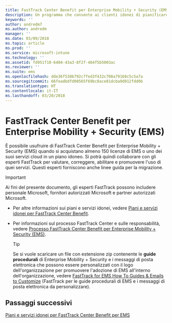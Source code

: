 ```yaml
---
title: FastTrack Center Benefit per Enterprise Mobility + Security (EMS)
description: Un programma che consente ai clienti idonei di pianificare e distribuire Intune e Azure Active Directory Premium
keywords: ''
author: andredm7
ms.author: andredm
manager: ''
ms.date: 03/09/2018
ms.topic: article
ms.prod: ''
ms.service: microsoft-intune
ms.technology: ''
ms.assetid: fd951f10-6404-43a3-8f2f-464f5b5003ac
ms.reviewer: ''
ms.suite: ems
ms.openlocfilehash: dde36f538b792c7fed3f432c708a79168c5c5a7a
ms.sourcegitcommit: 66feadbdfd08565f69bc8ace81dcba9d012fdd0b
ms.translationtype: HT
ms.contentlocale: it-IT
ms.lasthandoff: 03/20/2018
---
```

# <a name="fasttrack-center-benefit-for-enterprise-mobility--security-ems"></a>FastTrack Center Benefit per Enterprise Mobility + Security (EMS)

È possibile usufruire di FastTrack Center Benefit per Enterprise Mobility + Security (EMS) quando si acquistano almeno 150 licenze di EMS o uno dei suoi servizi cloud in un piano idoneo. Si potrà quindi collaborare con gli esperti FastTrack per valutare, correggere, abilitare e promuovere l'uso di quei servizi. Questi esperti forniscono anche linee guida per la migrazione.

> [!IMPORTANT]
> Ai fini del presente documento, gli esperti FastTrack possono includere personale Microsoft, fornitori autorizzati Microsoft e partner autorizzati Microsoft.

- Per altre informazioni sui piani e servizi idonei, vedere [Piani e servizi idonei per FastTrack Center Benefit](fasttrack-center-benefit-for-enterprise-mobility-suite-ems.md).

- Per informazioni sul processo FastTrack Center e sulle responsabilità, vedere [Processo FastTrack Center Benefit per Enterprise Mobility + Security (EMS)](fasttrack-center-benefit-process-for-enterprise-mobility-suite-ems.md).

    > [!TIP]
    > Se si vuole scaricare un file con estensione zip contenente le **guide procedurali** di Enterprise Mobility + Security e i messaggi di posta elettronica che possono essere personalizzati con il logo dell'organizzazione per promuovere l'adozione di EMS all'interno dell'organizzazione, vedere [FastTrack for EMS How To Guides & Emails to Customize](https://gallery.technet.microsoft.com/FastTrack-for-EMS-How-To-f170da4c) (FastTrack per le guide procedurali di EMS e i messaggi di posta elettronica da personalizzare).

## <a name="next-steps"></a>Passaggi successivi

[Piani e servizi idonei per FastTrack Center Benefit per EMS](fasttrack-center-benefit-for-enterprise-mobility-suite-ems.md)


